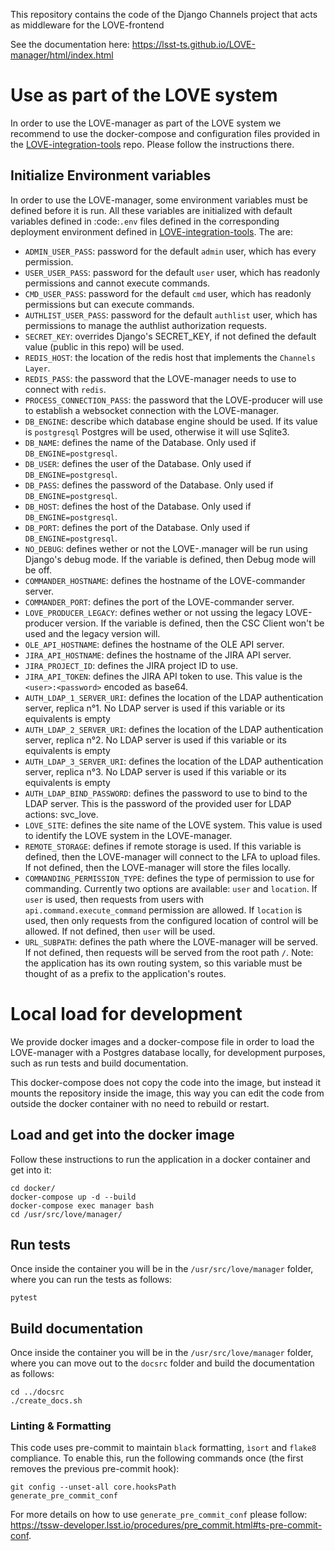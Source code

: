 This repository contains the code of the Django Channels project that acts as middleware for the LOVE-frontend

See the documentation here: https://lsst-ts.github.io/LOVE-manager/html/index.html

# Use as part of the LOVE system

In order to use the LOVE-manager as part of the LOVE system we recommend to use the docker-compose and configuration files provided in the [LOVE-integration-tools](https://github.com/lsst-ts/LOVE-integration-tools) repo. Please follow the instructions there.

## Initialize Environment variables

In order to use the LOVE-manager, some environment variables must be defined before it is run.
All these variables are initialized with default variables defined in :code:`.env` files defined in the corresponding deployment environment defined in [LOVE-integration-tools](https://github.com/lsst-ts/LOVE-integration-tools). The are:

- `ADMIN_USER_PASS`: password for the default `admin` user, which has every permission.
- `USER_USER_PASS`: password for the default `user` user, which has readonly permissions and cannot execute commands.
- `CMD_USER_PASS`: password for the default `cmd` user, which has readonly permissions but can execute commands.
- `AUTHLIST_USER_PASS`: password for the default `authlist` user, which has permissions to manage the authlist authorization requests.
- `SECRET_KEY`: overrides Django's SECRET_KEY, if not defined the default value (public in this repo) will be used.
- `REDIS_HOST`: the location of the redis host that implements the `Channels Layer`.
- `REDIS_PASS`: the password that the LOVE-manager needs to use to connect with `redis`.
- `PROCESS_CONNECTION_PASS`: the password that the LOVE-producer will use to establish a websocket connection with the LOVE-manager.
- `DB_ENGINE`: describe which database engine should be used. If its value is `postgresql` Postgres will be used, otherwise it will use Sqlite3.
- `DB_NAME`: defines the name of the Database. Only used if `DB_ENGINE=postgresql`.
- `DB_USER`: defines the user of the Database. Only used if `DB_ENGINE=postgresql`.
- `DB_PASS`: defines the password of the Database. Only used if `DB_ENGINE=postgresql`.
- `DB_HOST`: defines the host of the Database. Only used if `DB_ENGINE=postgresql`.
- `DB_PORT`: defines the port of the Database. Only used if `DB_ENGINE=postgresql`.
- `NO_DEBUG`: defines wether or not the LOVE-.manager will be run using Django's debug mode. If the variable is defined, then Debug mode will be off.
- `COMMANDER_HOSTNAME`: defines the hostname of the LOVE-commander server.
- `COMMANDER_PORT`: defines the port of the LOVE-commander server.
- `LOVE_PRODUCER_LEGACY`: defines wether or not ussing the legacy LOVE-producer version. If the variable is defined, then the CSC Client won't be used and the legacy version will.
- `OLE_API_HOSTNAME`: defines the hostname of the OLE API server.
- `JIRA_API_HOSTNAME`: defines the hostname of the JIRA API server.
- `JIRA_PROJECT_ID`: defines the JIRA project ID to use.
- `JIRA_API_TOKEN`: defines the JIRA API token to use. This value is the `<user>:<password>` encoded as base64.
- `AUTH_LDAP_1_SERVER_URI`: defines the location of the LDAP authentication server, replica n°1. No LDAP server is used if this variable or its equivalents is empty
- `AUTH_LDAP_2_SERVER_URI`: defines the location of the LDAP authentication server, replica n°2. No LDAP server is used if this variable or its equivalents is empty
- `AUTH_LDAP_3_SERVER_URI`: defines the location of the LDAP authentication server, replica n°3. No LDAP server is used if this variable or its equivalents is empty
- `AUTH_LDAP_BIND_PASSWORD`: defines the password to use to bind to the LDAP server. This is the password of the provided user for LDAP actions: svc_love.
- `LOVE_SITE`: defines the site name of the LOVE system. This value is used to identify the LOVE system in the LOVE-manager.
- `REMOTE_STORAGE`: defines if remote storage is used. If this variable is defined, then the LOVE-manager will connect to the LFA to upload files. If not defined, then the LOVE-manager will store the files locally.
- `COMMANDING_PERMISSION_TYPE`: defines the type of permission to use for commanding. Currently two options are available: `user` and `location`. If `user` is used, then requests from users with `api.command.execute_command` permission are allowed. If `location` is used, then only requests from the configured location of control will be allowed. If not defined, then `user` will be used.
- `URL_SUBPATH`: defines the path where the LOVE-manager will be served. If not defined, then requests will be served from the root path `/`. Note: the application has its own routing system, so this variable must be thought of as a prefix to the application's routes.

# Local load for development

We provide docker images and a docker-compose file in order to load the LOVE-manager with a Postgres database locally, for development purposes, such as run tests and build documentation.

This docker-compose does not copy the code into the image, but instead it mounts the repository inside the image, this way you can edit the code from outside the docker container with no need to rebuild or restart.

## Load and get into the docker image

Follow these instructions to run the application in a docker container and get into it:

```
cd docker/
docker-compose up -d --build
docker-compose exec manager bash
cd /usr/src/love/manager/
```

## Run tests

Once inside the container you will be in the `/usr/src/love/manager` folder, where you can run the tests as follows:

```
pytest
```

## Build documentation

Once inside the container you will be in the `/usr/src/love/manager` folder, where you can move out to the `docsrc` folder and build the documentation as follows:

```
cd ../docsrc
./create_docs.sh
```

### Linting & Formatting
This code uses pre-commit to maintain `black` formatting, `ìsort` and `flake8` compliance. To enable this, run the following commands once (the first removes the previous pre-commit hook):

```
git config --unset-all core.hooksPath
generate_pre_commit_conf
```

For more details on how to use `generate_pre_commit_conf` please follow: https://tssw-developer.lsst.io/procedures/pre_commit.html#ts-pre-commit-conf.
